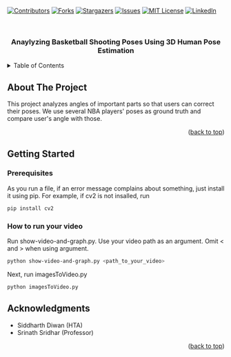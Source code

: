 <!-- Improved compatibility of back to top link: See: https://github.com/othneildrew/Best-README-Template/pull/73 -->
<a name="readme-top"></a>
<!--
*** Thanks for checking out the Best-README-Template. If you have a suggestion
*** that would make this better, please fork the repo and create a pull request
*** or simply open an issue with the tag "enhancement".
*** Don't forget to give the project a star!
*** Thanks again! Now go create something AMAZING! :D
-->



<!-- PROJECT SHIELDS -->
<!--
*** I'm using markdown "reference style" links for readability.
*** Reference links are enclosed in brackets [ ] instead of parentheses ( ).
*** See the bottom of this document for the declaration of the reference variables
*** for contributors-url, forks-url, etc. This is an optional, concise syntax you may use.
*** https://www.markdownguide.org/basic-syntax/#reference-style-links
-->
[![Contributors][contributors-shield]][contributors-url]
[![Forks][forks-shield]][forks-url]
[![Stargazers][stars-shield]][stars-url]
[![Issues][issues-shield]][issues-url]
[![MIT License][license-shield]][license-url]
[![LinkedIn][linkedin-shield]][linkedin-url]



<!-- PROJECT LOGO -->
<br />
<div align="center">
  <!-- <a href="https://github.com/junsukha/pose-estimation-demo">
    <img src="images/logo.png" alt="Logo" width="80" height="80">
  </a> -->

 <h3 align="center">Anaylyzing Basketball Shooting Poses Using 3D Human Pose Estimation</h3>

  <!-- <p align="center">
    project_description
    <br />
    <a href="https://github.com/junsukha/pose-estimation-demo"><strong>Explore the docs »</strong></a>
    <br />
    <br />
    <a href="https://github.com/junsukha/pose-estimation-demo">View Demo</a>
    ·
    <a href="https://github.com/junsukha/pose-estimation-demo/issues">Report Bug</a>
    ·
    <a href="https://github.com/junsukha/pose-estimation-demo/issues">Request Feature</a>
  </p> -->
</div>



<!-- TABLE OF CONTENTS -->
<details>
  <summary>Table of Contents</summary>
  <ol>
    <li>
      <a href="#about-the-project">About The Project</a>
      <ul>
        <li><a href="#built-with">Built With</a></li>
      </ul>
    </li>
    <li>
      <a href="#getting-started">Getting Started</a>
      <ul>
        <li><a href="#prerequisites">Prerequisites</a></li>
        <li><a href="#installation">Installation</a></li>
      </ul>
    </li>
    <li><a href="#usage">Usage</a></li>
    <li><a href="#roadmap">Roadmap</a></li>
    <li><a href="#contributing">Contributing</a></li>
    <li><a href="#license">License</a></li>
    <li><a href="#contact">Contact</a></li>
    <li><a href="#acknowledgments">Acknowledgments</a></li>
  </ol>
</details>



<!-- ABOUT THE PROJECT -->
## About The Project

<!-- [![Product Name Screen Shot][product-screenshot]](https://example.com) -->

This project analyzes angles of important parts so that users can correct their poses. We use several NBA players' poses as ground truth and compare user's angle with those.

<p align="right">(<a href="#readme-top">back to top</a>)</p>



<!-- ### Built With

* [![Next][Next.js]][Next-url]
* [![React][React.js]][React-url]
* [![Vue][Vue.js]][Vue-url]
* [![Angular][Angular.io]][Angular-url]
* [![Svelte][Svelte.dev]][Svelte-url]
* [![Laravel][Laravel.com]][Laravel-url]
* [![Bootstrap][Bootstrap.com]][Bootstrap-url]
* [![JQuery][JQuery.com]][JQuery-url] -->

<!-- <p align="right">(<a href="#readme-top">back to top</a>)</p> -->



<!-- GETTING STARTED -->
## Getting Started



### Prerequisites

As you run a file, if an error message complains about something, just install it using pip. For example, if cv2 is not insalled, run

  ```sh
  pip install cv2
  ```

### How to run your video

Run show-video-and-graph.py. Use your video path as an argument. Omit < and > when using argument.

  ```sh
 python show-video-and-graph.py <path_to_your_video>
  ```

Next, run imagesToVideo.py

  ```sh
  python imagesToVideo.py
  ```

<!-- ACKNOWLEDGMENTS -->
## Acknowledgments

* Siddharth Diwan (HTA)
* Srinath Sridhar (Professor)


<p align="right">(<a href="#readme-top">back to top</a>)</p>



<!-- MARKDOWN LINKS & IMAGES -->
<!-- https://www.markdownguide.org/basic-syntax/#reference-style-links -->
[contributors-shield]: https://img.shields.io/github/contributors/junsukha/pose-estimation-demo.svg?style=for-the-badge
[contributors-url]: https://github.com/junsukha/pose-estimation-demo/graphs/contributors
[forks-shield]: https://img.shields.io/github/forks/junsukha/pose-estimation-demo.svg?style=for-the-badge
[forks-url]: https://github.com/junsukha/pose-estimation-demo/network/members
[stars-shield]: https://img.shields.io/github/stars/junsukha/pose-estimation-demo.svg?style=for-the-badge
[stars-url]: https://github.com/junsukha/pose-estimation-demo/stargazers
[issues-shield]: https://img.shields.io/github/issues/junsukha/pose-estimation-demo.svg?style=for-the-badge
[issues-url]: https://github.com/junsukha/pose-estimation-demo/issues
[license-shield]: https://img.shields.io/github/license/junsukha/pose-estimation-demo.svg?style=for-the-badge
[license-url]: https://github.com/junsukha/pose-estimation-demo/blob/master/LICENSE.txt
[linkedin-shield]: https://img.shields.io/badge/-LinkedIn-black.svg?style=for-the-badge&logo=linkedin&colorB=555
[linkedin-url]: https://linkedin.com/in/linkedin_username
[product-screenshot]: images/screenshot.png
[Next.js]: https://img.shields.io/badge/next.js-000000?style=for-the-badge&logo=nextdotjs&logoColor=white
[Next-url]: https://nextjs.org/
[React.js]: https://img.shields.io/badge/React-20232A?style=for-the-badge&logo=react&logoColor=61DAFB
[React-url]: https://reactjs.org/
[Vue.js]: https://img.shields.io/badge/Vue.js-35495E?style=for-the-badge&logo=vuedotjs&logoColor=4FC08D
[Vue-url]: https://vuejs.org/
[Angular.io]: https://img.shields.io/badge/Angular-DD0031?style=for-the-badge&logo=angular&logoColor=white
[Angular-url]: https://angular.io/
[Svelte.dev]: https://img.shields.io/badge/Svelte-4A4A55?style=for-the-badge&logo=svelte&logoColor=FF3E00
[Svelte-url]: https://svelte.dev/
[Laravel.com]: https://img.shields.io/badge/Laravel-FF2D20?style=for-the-badge&logo=laravel&logoColor=white
[Laravel-url]: https://laravel.com
[Bootstrap.com]: https://img.shields.io/badge/Bootstrap-563D7C?style=for-the-badge&logo=bootstrap&logoColor=white
[Bootstrap-url]: https://getbootstrap.com
[JQuery.com]: https://img.shields.io/badge/jQuery-0769AD?style=for-the-badge&logo=jquery&logoColor=white
[JQuery-url]: https://jquery.com 



<!-- This is pose-estimation-demo for Computer Vision final project  
pose_estimation_demo is referred to https://www.analyticsvidhya.com/blog/2021/10/human-pose-estimation-using-machine-learning-in-python/  

The main file is media pipe pose.  

applying-smoothing-curse is base code + smoothing curve function. The output graph is smoothed.  

calculateangle.py calculates angle when a,b,c are given. We are instersted in the angle that ba and bc makes. For example, if a = shoudler position, b = elbow position, c = wrist position, calculateangle.py calculates the angles that elbow-shoulder and elbow-wrist vector makes.   -->

